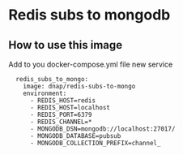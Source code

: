 # Redis subs to mongodb

## How to use this image
Add to you docker-compose.yml file new service
```
  redis_subs_to_mongo:
    image: dnap/redis-subs-to-mongo
    environment:
      - REDIS_HOST=redis
      - REDIS_HOST=localhost
      - REDIS_PORT=6379
      - REDIS_CHANNEL=*
      - MONGODB_DSN=mongodb://localhost:27017/
      - MONGODB_DATABASE=pubsub
      - MONGODB_COLLECTION_PREFIX=channel_
```
